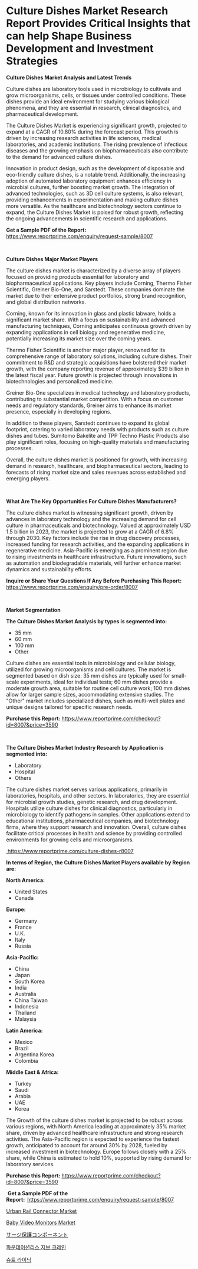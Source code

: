 <p><h1>Culture Dishes Market Research Report Provides Critical Insights that can help Shape Business Development and Investment Strategies</h1></p><p><strong>Culture Dishes Market Analysis and Latest Trends</strong></p>
<p><p>Culture dishes are laboratory tools used in microbiology to cultivate and grow microorganisms, cells, or tissues under controlled conditions. These dishes provide an ideal environment for studying various biological phenomena, and they are essential in research, clinical diagnostics, and pharmaceutical development.</p><p>The Culture Dishes Market is experiencing significant growth, projected to expand at a CAGR of 10.80% during the forecast period. This growth is driven by increasing research activities in life sciences, medical laboratories, and academic institutions. The rising prevalence of infectious diseases and the growing emphasis on biopharmaceuticals also contribute to the demand for advanced culture dishes.</p><p>Innovation in product design, such as the development of disposable and eco-friendly culture dishes, is a notable trend. Additionally, the increasing adoption of automated laboratory equipment enhances efficiency in microbial cultures, further boosting market growth. The integration of advanced technologies, such as 3D cell culture systems, is also relevant, providing enhancements in experimentation and making culture dishes more versatile. As the healthcare and biotechnology sectors continue to expand, the Culture Dishes Market is poised for robust growth, reflecting the ongoing advancements in scientific research and applications.</p></p>
<p><strong>Get a Sample PDF of the Report:&nbsp;</strong> <a href="https://www.reportprime.com/enquiry/request-sample/8007">https://www.reportprime.com/enquiry/request-sample/8007</a></p>
<p>&nbsp;</p>
<p><strong>Culture Dishes Major Market Players</strong></p>
<p><p>The culture dishes market is characterized by a diverse array of players focused on providing products essential for laboratory and biopharmaceutical applications. Key players include Corning, Thermo Fisher Scientific, Greiner Bio-One, and Sarstedt. These companies dominate the market due to their extensive product portfolios, strong brand recognition, and global distribution networks.</p><p>Corning, known for its innovation in glass and plastic labware, holds a significant market share. With a focus on sustainability and advanced manufacturing techniques, Corning anticipates continuous growth driven by expanding applications in cell biology and regenerative medicine, potentially increasing its market size over the coming years.</p><p>Thermo Fisher Scientific is another major player, renowned for its comprehensive range of laboratory solutions, including culture dishes. Their commitment to R&D and strategic acquisitions have bolstered their market growth, with the company reporting revenue of approximately $39 billion in the latest fiscal year. Future growth is projected through innovations in biotechnologies and personalized medicine.</p><p>Greiner Bio-One specializes in medical technology and laboratory products, contributing to substantial market competition. With a focus on customer needs and regulatory standards, Greiner aims to enhance its market presence, especially in developing regions.</p><p>In addition to these players, Sarstedt continues to expand its global footprint, catering to varied laboratory needs with products such as culture dishes and tubes. Sumitomo Bakelite and TPP Techno Plastic Products also play significant roles, focusing on high-quality materials and manufacturing processes.</p><p>Overall, the culture dishes market is positioned for growth, with increasing demand in research, healthcare, and biopharmaceutical sectors, leading to forecasts of rising market size and sales revenues across established and emerging players.</p></p>
<p>&nbsp;</p>
<p><strong>What Are The Key Opportunities For Culture Dishes Manufacturers?</strong></p>
<p><p>The culture dishes market is witnessing significant growth, driven by advances in laboratory technology and the increasing demand for cell culture in pharmaceuticals and biotechnology. Valued at approximately USD 1.5 billion in 2023, the market is projected to grow at a CAGR of 6.8% through 2030. Key factors include the rise in drug discovery processes, increased funding for research activities, and the expanding applications in regenerative medicine. Asia-Pacific is emerging as a prominent region due to rising investments in healthcare infrastructure. Future innovations, such as automation and biodegradable materials, will further enhance market dynamics and sustainability efforts.</p></p>
<p><strong>Inquire or Share Your Questions If Any Before Purchasing This Report:</strong> <a href="https://www.reportprime.com/enquiry/pre-order/8007">https://www.reportprime.com/enquiry/pre-order/8007</a></p>
<p>&nbsp;</p>
<p><strong>Market Segmentation</strong></p>
<p><strong>The Culture Dishes Market Analysis by types is segmented into:</strong></p>
<p><ul><li>35 mm</li><li>60 mm</li><li>100 mm</li><li>Other</li></ul></p>
<p><p>Culture dishes are essential tools in microbiology and cellular biology, utilized for growing microorganisms and cell cultures. The market is segmented based on dish size: 35 mm dishes are typically used for small-scale experiments, ideal for individual tests; 60 mm dishes provide a moderate growth area, suitable for routine cell culture work; 100 mm dishes allow for larger sample sizes, accommodating extensive studies. The "Other" market includes specialized dishes, such as multi-well plates and unique designs tailored for specific research needs.</p></p>
<p><strong>Purchase this Report:&nbsp;</strong><a href="https://www.reportprime.com/checkout?id=8007&price=3590">https://www.reportprime.com/checkout?id=8007&price=3590</a></p>
<p>&nbsp;</p>
<p><strong>The Culture Dishes Market Industry Research by Application is segmented into:</strong></p>
<p><ul><li>Laboratory</li><li>Hospital</li><li>Others</li></ul></p>
<p><p>The culture dishes market serves various applications, primarily in laboratories, hospitals, and other sectors. In laboratories, they are essential for microbial growth studies, genetic research, and drug development. Hospitals utilize culture dishes for clinical diagnostics, particularly in microbiology to identify pathogens in samples. Other applications extend to educational institutions, pharmaceutical companies, and biotechnology firms, where they support research and innovation. Overall, culture dishes facilitate critical processes in health and science by providing controlled environments for growing cells and microorganisms.</p></p>
<p><a href="https://www.reportprime.com/culture-dishes-r8007">&nbsp;https://www.reportprime.com/culture-dishes-r8007</a></p>
<p><strong>In terms of Region, the Culture Dishes Market Players available by Region are:</strong></p>
<p>
    <p> <strong> North America: </strong>
        <ul>
            <li>United States</li>
            <li>Canada</li>
        </ul>
        </p> 
    <p> <strong> Europe: </strong>
        <ul>
            <li>Germany</li>
            <li>France</li>
            <li>U.K.</li>
            <li>Italy</li>
            <li>Russia</li>
        </ul>
        </p> 
    <p> <strong> Asia-Pacific: </strong>
        <ul>
            <li>China</li>
            <li>Japan</li>
            <li>South Korea</li>
            <li>India</li>
            <li>Australia</li>
            <li>China Taiwan</li>
            <li>Indonesia</li>
            <li>Thailand</li>
            <li>Malaysia</li>
        </ul>
        </p> 
    <p> <strong> Latin America: </strong>
        <ul>
            <li>Mexico</li>
            <li>Brazil</li>
            <li>Argentina Korea</li>
            <li>Colombia</li>
        </ul>
        </p> 
    <p> <strong> Middle East & Africa: </strong>
        <ul>
            <li>Turkey</li>
            <li>Saudi</li>
            <li>Arabia</li>
            <li>UAE</li>
            <li>Korea</li>
        </ul>
    </p>
    </p>
<p><p>The Growth of the culture dishes market is projected to be robust across various regions, with North America leading at approximately 35% market share, driven by advanced healthcare infrastructure and strong research activities. The Asia-Pacific region is expected to experience the fastest growth, anticipated to account for around 30% by 2028, fueled by increased investment in biotechnology. Europe follows closely with a 25% share, while China is estimated to hold 10%, supported by rising demand for laboratory services.</p></p>
<p><strong>Purchase this Report: </strong><a href="https://www.reportprime.com/checkout?id=8007&price=3590">https://www.reportprime.com/checkout?id=8007&price=3590</a></p>
<p>&nbsp;<strong>Get a Sample PDF of the Report:&nbsp;&nbsp;</strong><a href="https://www.reportprime.com/enquiry/request-sample/8007">https://www.reportprime.com/enquiry/request-sample/8007</a></p>
<p><strong></strong></p>
<p><p><a href="https://issuu.com/reportprime-2/docs/urban-rail-connector-market-size-20_7a9d2f0e801960">Urban Rail Connector Market</a></p><p><a href="https://issuu.com/reportprime-2/docs/baby-video-monitors-market-size-203_108ee6edf57500">Baby Video Monitors Market</a></p><p><a href="https://medium.com/@rudysimonis2023/%E3%82%B0%E3%83%AD%E3%83%BC%E3%83%90%E3%83%AB%E3%82%B5%E3%83%BC%E3%82%B8%E3%83%97%E3%83%AD%E3%83%86%E3%82%AF%E3%82%B7%E3%83%A7%E3%83%B3%E3%82%B3%E3%83%B3%E3%83%9D%E3%83%BC%E3%83%8D%E3%83%B3%E3%83%88%E5%B8%82%E5%A0%B4%E3%81%AE%E9%A2%A8%E6%99%AF-%E6%9C%AA%E6%9D%A5%E3%81%AE%E3%83%88%E3%83%AC%E3%83%B3%E3%83%89%E3%81%A8%E5%B8%82%E5%A0%B4%E6%88%A6%E7%95%A5%E4%BA%88%E6%B8%AC-2024%E5%B9%B4-2031%E5%B9%B4-3244ea15ebe5">サージ保護コンポーネント</a></p><p><a href="https://medium.com/@bulahhamill33/%EA%B8%B0%EC%B4%88-%EC%97%86%EB%8A%94-%EC%A7%80%EB%B8%8C-%ED%81%AC%EB%A0%88%EC%9D%B8-%EC%8B%9C%EC%9E%A5-2024-2031-%EC%82%B0%EC%97%85-%ED%86%B5%EC%B0%B0%EB%A0%A5-%EB%B0%8F-%ED%88%AC%EC%9E%90-%EA%B8%B0%ED%9A%8C-e7a8df69b4e9">파운데이션리스 지브 크레인</a></p><p><a href="https://medium.com/@bulahhamill33/%EA%B8%80%EB%A1%9C%EB%B2%8C-%EC%8A%88%ED%8A%B8-%EB%9D%BC%EC%9D%B4%EB%8B%9D-%EC%8B%9C%EC%9E%A5-%EB%B6%80%EB%AC%B8-%EC%9C%A0%ED%98%95-%EC%9D%91%EC%9A%A9-%EC%8B%9C%EC%9E%A5-%ED%94%8C%EB%A0%88%EC%9D%B4%EC%96%B4-%EC%A0%84%EB%9E%B5-%EC%A7%80%EC%97%AD-%EC%84%B1%EC%9E%A5-%ED%86%B5%EC%B0%B0%EB%A0%A5-%EB%B0%8F-%EB%AF%B8%EB%9E%98-%EC%A0%84%EB%A7%9D-2024-2031-8e10952abc0e">슈트 라이닝</a></p></p>